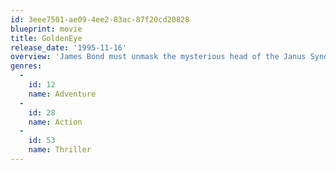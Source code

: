 ```yaml
---
id: 3eee7501-ae09-4ee2-83ac-87f20cd20828
blueprint: movie
title: GoldenEye
release_date: '1995-11-16'
overview: 'James Bond must unmask the mysterious head of the Janus Syndicate and prevent the leader from utilizing the GoldenEye weapons system to inflict devastating revenge on Britain.'
genres:
  -
    id: 12
    name: Adventure
  -
    id: 28
    name: Action
  -
    id: 53
    name: Thriller
---
```

